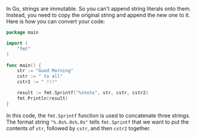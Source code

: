 In Go, strings are immutable. So you can't append string literals onto them. Instead, you need to copy the original string and append the new one to it.
Here is how you can convert your code:

```go
package main

import (
	"fmt"
)

func main() {
	str := "Good Morning"
	cstr := " to all"
	cstr2 := " !!!"

	result := fmt.Sprintf("%s%s%s", str, cstr, cstr2)
	fmt.Println(result)
}
```
In this code, the `fmt.Sprintf` function is used to concatenate three strings. The format string `"%.0s%.0s%.0s"` tells `fmt.Sprintf` that we want to put the contents of `str`, followed by `cstr`, and then `cstr2` together.
